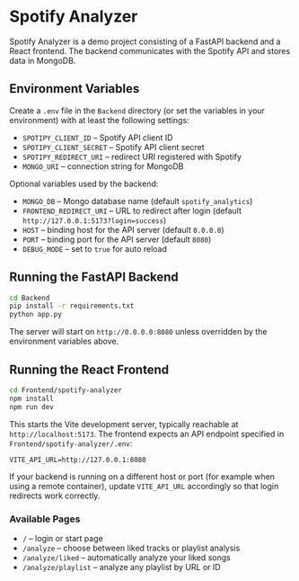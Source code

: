 # Spotify Analyzer

Spotify Analyzer is a demo project consisting of a FastAPI backend and a React frontend. The backend communicates with the Spotify API and stores data in MongoDB.

## Environment Variables
Create a `.env` file in the `Backend` directory (or set the variables in your environment) with at least the following settings:

- `SPOTIPY_CLIENT_ID` – Spotify API client ID
- `SPOTIPY_CLIENT_SECRET` – Spotify API client secret
- `SPOTIPY_REDIRECT_URI` – redirect URI registered with Spotify
- `MONGO_URI` – connection string for MongoDB

Optional variables used by the backend:

- `MONGO_DB` – Mongo database name (default `spotify_analytics`)
- `FRONTEND_REDIRECT_URI` – URL to redirect after login (default `http://127.0.0.1:5173?login=success`)
- `HOST` – binding host for the API server (default `0.0.0.0`)
- `PORT` – binding port for the API server (default `8080`)
- `DEBUG_MODE` – set to `true` for auto reload

## Running the FastAPI Backend
```bash
cd Backend
pip install -r requirements.txt
python app.py
```
The server will start on `http://0.0.0.0:8080` unless overridden by the environment variables above.

## Running the React Frontend
```bash
cd Frontend/spotify-analyzer
npm install
npm run dev
```
This starts the Vite development server, typically reachable at `http://localhost:5173`.
The frontend expects an API endpoint specified in `Frontend/spotify-analyzer/.env`:

```
VITE_API_URL=http://127.0.0.1:8080
```

If your backend is running on a different host or port (for example when using a
remote container), update `VITE_API_URL` accordingly so that login redirects work
correctly.

### Available Pages

- `/` – login or start page
- `/analyze` – choose between liked tracks or playlist analysis
- `/analyze/liked` – automatically analyze your liked songs
- `/analyze/playlist` – analyze any playlist by URL or ID
